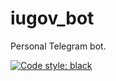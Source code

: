# iugov_bot
Personal Telegram bot.

[![Code style: black](https://img.shields.io/badge/code%20style-black-000000.svg)](https://github.com/python/black)
